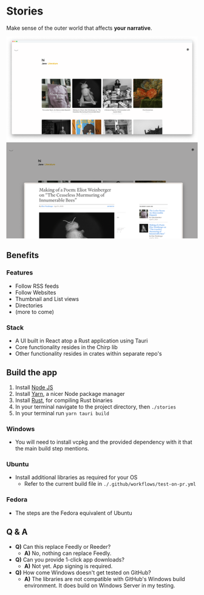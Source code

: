 <!-- ![Desktop view with an Article in Arc browser over app's thumbnails](./materials/screenshots/screenshot-c.png) -->

# Stories

Make sense of the outer world that affects **your narrative**.


![Thumbnail view](./materials/screenshots/screenshot-a.png)
![Article in Arc browser over thumbnail view](./materials/screenshots/screenshot-b.png)

## Benefits

### Features

-   Follow RSS feeds
-   Follow Websites
-   Thumbnail and List views
-   Directories
-   (more to come)

### Stack

-   A UI built in React atop a Rust application using Tauri
-   Core functionality resides in the Chirp lib
-   Other functionality resides in crates within separate repo's

## Build the app

1. Install [Node JS](https://nodejs.org/en/download)
2. Install [Yarn](https://classic.yarnpkg.com/lang/en/docs/install/#mac-stable), a nicer Node package manager
3. Install [Rust](https://www.rust-lang.org/tools/install), for compiling Rust binaries
4. In your terminal navigate to the project directory, then `./stories`
5. In your terminal run `yarn tauri build`

### Windows

- You will need to install vcpkg and the provided dependency with it that the main build step mentions.

### Ubuntu

- Install additional libraries as required for your OS
    - Refer to the current build file in `./.github/workflows/test-on-pr.yml`

### Fedora

- The steps are the Fedora equivalent of Ubuntu

## Q &amp; A

- **Q)** Can this replace Feedly or Reeder?
    - **A)** No, nothing can replace Feedly.
- **Q)** Can you provide 1-click app downloads?
    - **A)** Not yet. App signing is required.
- **Q)** How come Windows doesn't get tested on GitHub?
    - **A)** The libraries are not compatible with GitHub's Windows build environment. It does build on Windows Server in my testing.
